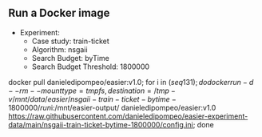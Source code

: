 
## Run a Docker image

 - Experiment: 
   - Case study: train-ticket
   - Algorithm: nsgaii
   - Search Budget: byTime
   - Search Budget Threshold: 1800000

docker pull danieledipompeo/easier:v1.0; for i in $(seq 1 31); do docker run -d --rm --mount type=tmpfs,destination=/tmp -v /mnt/data/easier/nsgaii-train-ticket-bytime-1800000/run$i:/mnt/easier-output/ danieledipompeo/easier:v1.0 https://raw.githubusercontent.com/danieledipompeo/easier-experiment-data/main/nsgaii-train-ticket-bytime-1800000/config.ini; done

